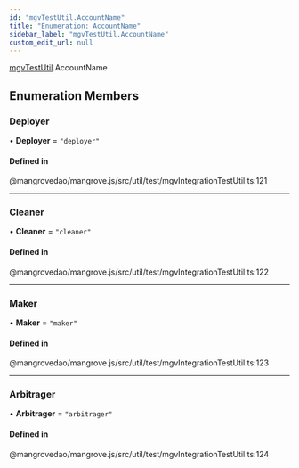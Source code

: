 ```yaml
---
id: "mgvTestUtil.AccountName"
title: "Enumeration: AccountName"
sidebar_label: "mgvTestUtil.AccountName"
custom_edit_url: null
---
```


[mgvTestUtil](../namespaces/mgvTestUtil.md).AccountName

## Enumeration Members

### <a id="deployer" name="deployer"></a> Deployer

• **Deployer** = ``"deployer"``

#### Defined in

@mangrovedao/mangrove.js/src/util/test/mgvIntegrationTestUtil.ts:121

___

### <a id="cleaner" name="cleaner"></a> Cleaner

• **Cleaner** = ``"cleaner"``

#### Defined in

@mangrovedao/mangrove.js/src/util/test/mgvIntegrationTestUtil.ts:122

___

### <a id="maker" name="maker"></a> Maker

• **Maker** = ``"maker"``

#### Defined in

@mangrovedao/mangrove.js/src/util/test/mgvIntegrationTestUtil.ts:123

___

### <a id="arbitrager" name="arbitrager"></a> Arbitrager

• **Arbitrager** = ``"arbitrager"``

#### Defined in

@mangrovedao/mangrove.js/src/util/test/mgvIntegrationTestUtil.ts:124
